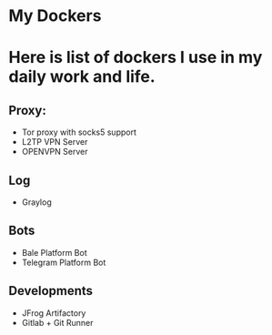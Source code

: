 # My Dockers
Here is list of dockers I use in my daily work and life.
===========

## Proxy:
- Tor proxy with socks5 support
- L2TP VPN Server
- OPENVPN Server

## Log
- Graylog

## Bots
- Bale Platform Bot
- Telegram Platform Bot

## Developments
- JFrog Artifactory
- Gitlab + Git Runner

